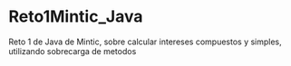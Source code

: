 # Reto1Mintic_Java
Reto 1 de Java de Mintic, sobre calcular intereses compuestos y simples, utilizando sobrecarga de metodos
